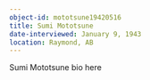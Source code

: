 ```yaml
---
object-id: mototsune19420516
title: Sumi Mototsune
date-interviewed: January 9, 1943
location: Raymond, AB
---
```


Sumi Mototsune bio here